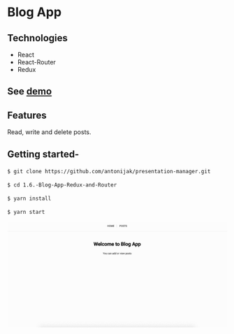 # Blog App

## Technologies

- React
- React-Router
- Redux

## See [demo](https://adoring-shockley-6b314f.netlify.com/)

## Features

Read, write and delete posts.

## Getting started-

`$ git clone https://github.com/antonijak/presentation-manager.git`

`$ cd 1.6.-Blog-App-Redux-and-Router`

`$ yarn install`

`$ yarn start`

![](example.gif)
